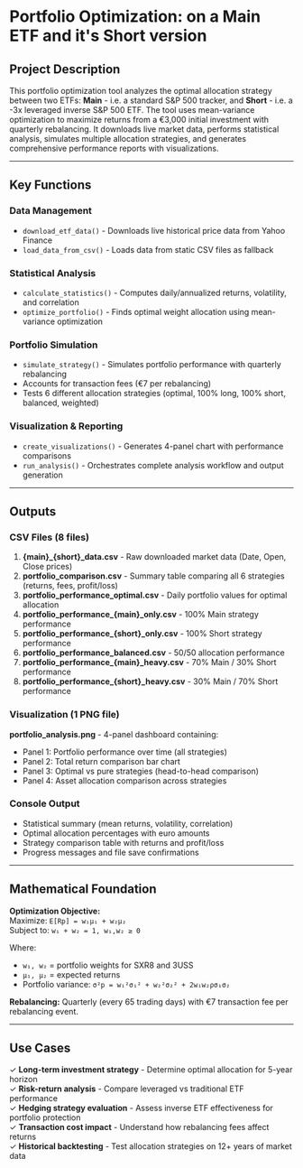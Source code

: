 # Portfolio Optimization: on a Main ETF and it's Short version

## Project Description

This portfolio optimization tool analyzes the optimal allocation strategy between two ETFs: **Main** - i.e. a standard S&P 500 tracker, and **Short** - i.e. a -3x leveraged inverse S&P 500 ETF. The tool uses mean-variance optimization to maximize returns from a €3,000 initial investment with quarterly rebalancing. It downloads live market data, performs statistical analysis, simulates multiple allocation strategies, and generates comprehensive performance reports with visualizations.

---

## Key Functions

### **Data Management**
- `download_etf_data()` - Downloads live historical price data from Yahoo Finance
- `load_data_from_csv()` - Loads data from static CSV files as fallback

### **Statistical Analysis**
- `calculate_statistics()` - Computes daily/annualized returns, volatility, and correlation
- `optimize_portfolio()` - Finds optimal weight allocation using mean-variance optimization

### **Portfolio Simulation**
- `simulate_strategy()` - Simulates portfolio performance with quarterly rebalancing
- Accounts for transaction fees (€7 per rebalancing)
- Tests 6 different allocation strategies (optimal, 100% long, 100% short, balanced, weighted)

### **Visualization & Reporting**
- `create_visualizations()` - Generates 4-panel chart with performance comparisons
- `run_analysis()` - Orchestrates complete analysis workflow and output generation

---

## Outputs

### **CSV Files (8 files)**
1. **{main}_{short}_data.csv** - Raw downloaded market data (Date, Open, Close prices)
2. **portfolio_comparison.csv** - Summary table comparing all 6 strategies (returns, fees, profit/loss)
3. **portfolio_performance_optimal.csv** - Daily portfolio values for optimal allocation
4. **portfolio_performance_{main}_only.csv** - 100% Main strategy performance
5. **portfolio_performance_{short}_only.csv** - 100% Short strategy performance
6. **portfolio_performance_balanced.csv** - 50/50 allocation performance
7. **portfolio_performance_{main}_heavy.csv** - 70% Main / 30% Short performance
8. **portfolio_performance_{short}_heavy.csv** - 30% Main / 70% Short performance

### **Visualization (1 PNG file)**
**portfolio_analysis.png** - 4-panel dashboard containing:
- Panel 1: Portfolio performance over time (all strategies)
- Panel 2: Total return comparison bar chart
- Panel 3: Optimal vs pure strategies (head-to-head comparison)
- Panel 4: Asset allocation comparison across strategies

### **Console Output**
- Statistical summary (mean returns, volatility, correlation)
- Optimal allocation percentages with euro amounts
- Strategy comparison table with returns and profit/loss
- Progress messages and file save confirmations

---

## Mathematical Foundation

**Optimization Objective:**  
Maximize: `E[Rp] = w₁μ₁ + w₂μ₂`  
Subject to: `w₁ + w₂ = 1, w₁,w₂ ≥ 0`

Where:
- `w₁, w₂` = portfolio weights for SXR8 and 3USS
- `μ₁, μ₂` = expected returns
- Portfolio variance: `σ²p = w₁²σ₁² + w₂²σ₂² + 2w₁w₂ρσ₁σ₂`

**Rebalancing:** Quarterly (every 65 trading days) with €7 transaction fee per rebalancing event.

---

## Use Cases

✓ **Long-term investment strategy** - Determine optimal allocation for 5-year horizon  
✓ **Risk-return analysis** - Compare leveraged vs traditional ETF performance  
✓ **Hedging strategy evaluation** - Assess inverse ETF effectiveness for portfolio protection  
✓ **Transaction cost impact** - Understand how rebalancing fees affect returns  
✓ **Historical backtesting** - Test allocation strategies on 12+ years of market data
